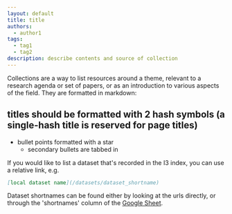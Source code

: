 ```yaml
---
layout: default
title: title
authors:
  - author1
tags:
  - tag1
  - tag2
description: describe contents and source of collection
---
```


Collections are a way to list resources around a theme, relevant to a research agenda or set of papers, or as an introduction to various aspects of the field. They are formatted in markdown:

## titles should be formatted with 2 hash symbols (a single-hash title is reserved for page titles)

* bullet points formatted with a star
	* secondary bullets are tabbed in

If you would like to list a dataset that's recorded in the I3 index, you can use a relative link, e.g.

```markdown
[local dataset name](/datasets/dataset_shortname)
```

Dataset shortnames can be found either by looking at the urls directly, or through the 'shortnames' column of the [Google Sheet](https://docs.google.com/spreadsheets/d/1bdyhGrj0oNz-_qW3Rv2GNGqhZZ73rgj-DYWePLA_1Ms/edit#gid=1389884911).